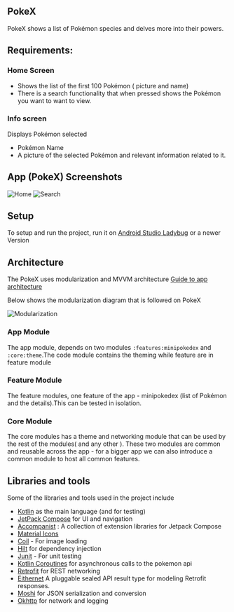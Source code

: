 ## PokeX

PokeX shows a list of Pokémon species and delves more into their powers.
## Requirements:

### Home Screen
- Shows the list of the first 100 Pokémon ( picture and name)
- There is a search functionality that when pressed shows the Pokémon you want to want to view.

### Info screen

Displays Pokémon selected

- Pokémon Name
- A picture of the selected Pokémon and relevant information related to it.
    
## App (PokeX) Screenshots

![Home](images/pokexscreen.png)
![Search](images/pokexsearch.png)


## Setup

To setup and run the project, run it
on [Android Studio Ladybug](https://developer.android.com/studio) or a newer Version

## Architecture

The PokeX uses modularization and MVVM architecture
[Guide to app architecture](https://developer.android.com/topic/architecture)


Below shows the modularization diagram that is followed on PokeX

![Modularization](images/modularization.png)


### App Module

The app module, depends on two modules `:features:minipokedex` and `:core:theme`.The code module 
contains the theming while feature are in feature module

### Feature Module

The feature modules, one feature of the app - minipokedex (list of Pokémon and the details).This can be tested in isolation.


### Core Module

The core modules has a theme and networking module that can be used by the rest of the modules( and any other ).
These two modules are common and reusable across the app - for a bigger app we can also introduce a 
common module to host all common features.

## Libraries and tools

Some of the libraries and tools used in the project include

- [Kotlin](https://developer.android.com/kotlin?gclid=Cj0KCQjwoK2mBhDzARIsADGbjeoMVO2Ww0zuUmtQGg8DUqVSPDWhBPGC8vGmtx1GOrh6ZpfoOFIEbKcaAoH1EALw_wcB&gclsrc=aw.ds)
  as the main language (and for testing)
- [JetPack Compose](https://developer.android.com/jetpack/compose?gclid=Cj0KCQjwoK2mBhDzARIsADGbjepwqpW6sXqc0B5GpGglo6zv7XivC252sRc1vbv5HR9Ao--GzmRNKf4aAqPFEALw_wcB&gclsrc=aw.ds)
  for UI and navigation
- [Accompanist](https://github.com/google/accompanist) : A collection of extension libraries for
  Jetpack Compose
- [Material Icons](https://developer.android.com/jetpack/compose/graphics/images/material)
- [Coil](https://coil-kt.github.io/coil/compose/) - For image loading
- [Hilt](https://developer.android.com/training/dependency-injection/hilt-android) for dependency
  injection
- [Junit](https://developer.android.com/training/testing/local-tests) - For unit testing
- [Kotlin Coroutines](https://kotlinlang.org/docs/coroutines-overview.html) for asynchronous calls to the pokemon api
- [Retrofit](https://square.github.io/retrofit/) for REST networking
- [Eithernet](https://github.com/slackhq/EitherNet) A pluggable sealed API result type for modeling
  Retrofit responses.
- [Moshi](https://github.com/square/moshi) for JSON serialization and conversion
- [Okhttp](https://square.github.io/okhttp/) for network and logging
